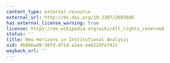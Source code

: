 ```yaml
---
content_type: external-resource
external_url: http://dx.doi.org/10.2307/2083086
has_external_license_warning: true
license: https://en.wikipedia.org/wiki/All_rights_reserved
status: ''
title: New Horizons in Institutional Analysis
uid: d6006ad0-30fd-4714-a1ea-e4622dfe742c
wayback_url: ''
---
```

